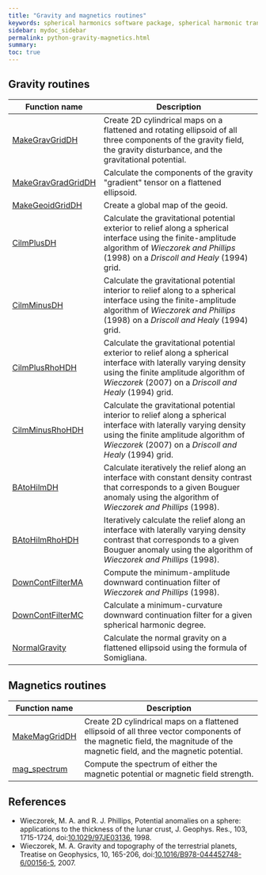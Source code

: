 ```yaml
---
title: "Gravity and magnetics routines"
keywords: spherical harmonics software package, spherical harmonic transform, legendre functions, multitaper spectral analysis, fortran, Python, gravity, magnetic field
sidebar: mydoc_sidebar
permalink: python-gravity-magnetics.html
summary: 
toc: true
---
```


<style>
table:nth-of-type(n) {
    display:table;
    width:100%;
}
table:nth-of-type(n) th:nth-of-type(2) {
    width:75%;
}
</style>

## Gravity routines

| Function name | Description |
| ------------- | ----------- |
| [MakeGravGridDH](pymakegravgriddh.html) | Create 2D cylindrical maps on a flattened and rotating ellipsoid of all three components of the gravity field, the gravity disturbance, and the gravitational potential. |
| [MakeGravGradGridDH](pymakegravgradgriddh.html) | Calculate the components of the gravity "gradient" tensor on a flattened ellipsoid. |
| [MakeGeoidGridDH](pymakegeoidgriddh.html) | Create a global map of the geoid. |
| [CilmPlusDH](pycilmplusdh.html) | Calculate the gravitational potential exterior to relief along a spherical interface using the finite-amplitude algorithm of *Wieczorek and Phillips* (1998) on a *Driscoll and Healy* (1994) grid. |
| [CilmMinusDH](pycilmminusdh.html) | Calculate the gravitational potential interior to relief along to a spherical interface using the finite-amplitude algorithm of *Wieczorek and Phillips* (1998) on a *Driscoll and Healy* (1994) grid. |
| [CilmPlusRhoHDH](pycilmplusrhohdh.html) | Calculate the gravitational potential exterior to relief along a spherical interface with laterally varying density using the finite amplitude algorithm of *Wieczorek* (2007) on a *Driscoll and Healy* (1994) grid. |
| [CilmMinusRhoHDH](pycilmminusrhohdh.html) | Calculate the gravitational potential interior to relief along a spherical interface with laterally varying density using the finite amplitude algorithm of *Wieczorek* (2007) on a *Driscoll and Healy* (1994) grid. |
| [BAtoHilmDH](pybatohilmdh.html) | Calculate iteratively the relief along an interface with constant density contrast that corresponds to a given Bouguer anomaly using the algorithm of *Wieczorek and Phillips* (1998). |
| [BAtoHilmRhoHDH](pybatohilmrhohdh.html) | Iteratively calculate the relief along an interface with laterally varying density contrast that corresponds to a given Bouguer anomaly using the algorithm of *Wieczorek and Phillips* (1998). |
| [DownContFilterMA](pydowncontfilterma.html) | Compute the minimum-amplitude downward continuation filter of *Wieczorek and Phillips* (1998). |
| [DownContFilterMC](pydowncontfiltermc.html) | Calculate a minimum-curvature downward continuation filter for a given spherical harmonic degree. |
| [NormalGravity](pynormalgravity.html) | Calculate the normal gravity on a flattened ellipsoid using the formula of Somigliana. |

## Magnetics routines

| Function name | Description |
| ------------- | ----------- |
| [MakeMagGridDH](pymakemaggriddh.html) | Create 2D cylindrical maps on a flattened ellipsoid of all three vector components of the magnetic field, the magnitude of the magnetic field, and the magnetic potential. |
| [mag_spectrum](mag_spectrum.html) | Compute the spectrum of either the magnetic potential or magnetic field strength. |

## References

* Wieczorek, M. A. and R. J. Phillips, Potential anomalies on a sphere: applications to the thickness of the lunar crust, J. Geophys. Res., 103, 1715-1724, doi:[10.1029/97JE03136](https://doi.org/10.1029/97JE03136), 1998.
* Wieczorek, M. A. Gravity and topography of the terrestrial planets, Treatise on Geophysics, 10, 165-206, doi:[10.1016/B978-044452748-6/00156-5](https://doi.org/10.1016/B978-044452748-6/00156-5), 2007.
